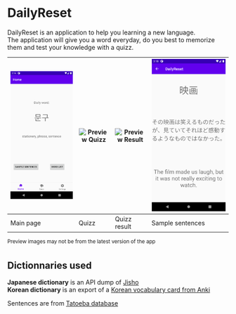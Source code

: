 # DailyReset
DailyReset is an application to help you learning a new language.<br/>
The application will give you a word everyday, do you best to memorize them and test your knowledge with a quizz.

| ![Preview Main](preview/preview-1.png) | ![Preview Quizz](preview/preview-3.jpg) | ![Preview Result](preview/preview-2.jpg) | ![Preview Sentence](preview/preview-4.png) |
| -------------------------------------- | --------------------------------------- | ---------------------------------------- | ------------------------------------------ |
| Main page                              | Quizz                                   | Quizz result                             | Sample sentences                           |

<sup>Preview images may not be from the latest version of the app</sup>

## Dictionnaries used
**Japanese dictionary** is an API dump of [Jisho](https://jisho.org)<br/>
**Korean dictionary** is an export of a [Korean vocabulary card from Anki](https://ankiweb.net/shared/info/4066961604)

Sentences are from [Tatoeba database](https://tatoeba.org/en/downloads)
